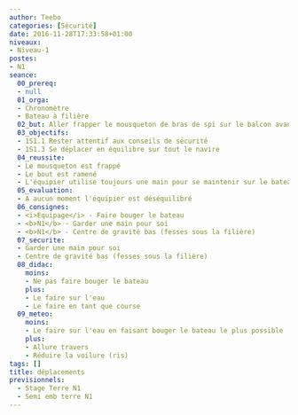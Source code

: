 ```yaml
---
author: Teebo
categories: [Sécurité]
date: 2016-11-28T17:33:58+01:00
niveaux:
- Niveau-1
postes:
- N1
seance:
  00_prereq:
  - null
  01_orga:
  - Chronomètre
  - Bateau à filière
  02_but: Aller frapper le mousqueton de bras de spi sur le balcon avant et revenir passer le reste bout dans la poulie
  03_objectifs:
  - 1S1.1 Rester attentif aux conseils de sécurité
  - 1S1.3 Se déplacer en équilibre sur tout le navire
  04_reussite:
  - Le mousqueton est frappé
  - Le bout est ramené
  - L'équipier utilise toujours une main pour se maintenir sur le bateau
  05_evaluation:
  - A aucun moment l'équipier est déséquilibré
  06_consignes:
  - <i>Equipage</i> - Faire bouger le bateau
  - <b>N1</b> - Garder une main pour soi
  - <b>N1</b> - Centre de gravité bas (fesses sous la filière)
  07_securite:
  - Garder une main pour soi
  - Centre de gravité bas (fesses sous la filière)
  08_didac:
    moins:
    - Ne pas faire bouger le bateau
    plus:
    - Le faire sur l'eau
    - Le faire en tant que course
  09_meteo:
    moins:
    - Le faire sur l'eau en faisant bouger le bateau le plus possible
    plus:
    - Allure travers
    - Réduire la voilure (ris)
tags: []
title: déplacements
previsionnels:
  - Stage Terre N1
  - Semi emb terre N1
---
```

